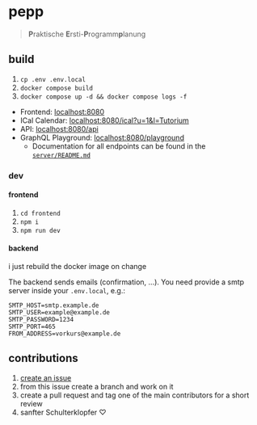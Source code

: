 # pepp
> **P**raktische **E**rsti-**P**rogramm**p**lanung

## build
1. `cp .env .env.local`
2. `docker compose build`
3. `docker compose up -d && docker compose logs -f`

- Frontend: [localhost:8080](http://localhost:8080)
- ICal Calendar: [localhost:8080/ical?u=1&l=Tutorium](http://localhost:8080/ical?u=1&l=Tutorium)
- API: [localhost:8080/api](http://localhost:8080/api)
- GraphQL Playground: [localhost:8080/playground](http://localhost:8080/playground)
  - Documentation for all endpoints can be found in the [`server/README.md`](server/README.md)

### dev
#### frontend
1. `cd frontend`
2. `npm i`
3. `npm run dev`

#### backend
i just rebuild the docker image on change

The backend sends emails (confirmation, ...). You need provide a smtp server inside your `.env.local`, e.g.:
```
SMTP_HOST=smtp.example.de
SMTP_USER=example@example.de
SMTP_PASSWORD=1234
SMTP_PORT=465
FROM_ADDRESS=vorkurs@example.de
```

## contributions
1. [create an issue](https://github.com/FachschaftMathPhysInfo/pepp/issues/new)
2. from this issue create a branch and work on it
3. create a pull request and tag one of the main contributors for a short review
4. sanfter Schulterklopfer ♡
